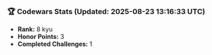 ### 🏆 Codewars Stats (Updated: 2025-08-23 13:16:33 UTC)

- **Rank:** 8 kyu
- **Honor Points:** 3
- **Completed Challenges:** 1
